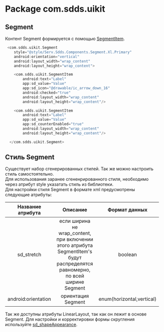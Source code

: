 # Package com.sdds.uikit

## Segment

Контент Segment формируется с помощью [SegmentItem](./SegmentItemUsage.md#segmentitem).

```kotlin
 <com.sdds.uikit.Segment
    style="@style/Serv.Sdds.Components.Segment.Xl.Primary"
    android:orientation="vertical"
    android:layout_width="wrap_content"
    android:layout_height="wrap_content">

    <com.sdds.uikit.SegmentItem
        android:text="Label"
        app:sd_value="Value"
        app:sd_icon="@drawable/ic_arrow_down_16"
        android:checked="true"
        android:layout_width="wrap_content"
        android:layout_height="wrap_content"/>

    <com.sdds.uikit.SegmentItem
        android:text="Label"
        app:sd_value="Value"
        app:sd_counterEnabled="true"
        android:layout_width="wrap_content"
        android:layout_height="wrap_content"/>

  </com.sdds.uikit.Segment>
```

## Стиль Segment

Существует набор сгенерированных стилей. Так же можно настроить стиль самостоятельно.  
Для использования заранее сгененрированного стиля, необходимо через атрибут style указатать стиль из библиотеки.  
Для настройки стиля Segment в формате xml предусмотрены следующие атрибуты:

|Название атрибута|Описание|Формат данных|
|:-:|:-:|:-:|
|sd_stretch|если ширина не wrap_content, при включении этого атрибута SegmentItem's будут распределятся равномерно, по всей ширине Segment|boolean|
|android:orientation|ориентация Segment|enum(horizontal,vertical)|

Так же доступны атрибуты LinearLayout, так как он лежит в основе Segment.
Для настройки и корректировки формы скругления используйте [sd_shapeAppearance](./ShapeAppearance.md#sd_shapeappearance).  
